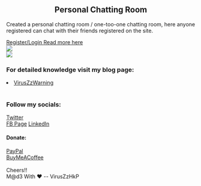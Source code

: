 <h2 style="text-align:center;">Personal Chatting Room</h2>
<p>Created a personal chatting room / one-too-one chatting room, here anyone registered can chat with their friends registered on the site.</p>
<a href="https://pcrhkp.000webhostapp.com/" alt="Link to personal chatting site"> Register/Login  </a>
<a href="https://viruszzwarning.medium.com/created-a-personal-chatting-site-2f3449f94a86" alt="Link to blog"> Read more here  </a>
<div>
<img src="https://pcrhkp.000webhostapp.com/fontend/img/icon.png" style="display: block;
  margin-left: auto;
  margin-right: auto;">
</div>
<img src="https://cdn-images-1.medium.com/max/1000/1*Ia0UTp1eoNXkHigFismTYw.gif" style="display: block;
  margin-left: auto;
  margin-right: auto;">
</div>
<H3> For detailed knowledge visit my blog page:<br> </H3>
<a href="https://viruszzwarning.medium.com/"><li>VirusZzWarning</a>
 <br><br><H3>Follow my socials:</H3>
 
<a href="https://twitter.com/hrisikesh_pal">Twitter</a><br>
<a href="https://www.facebook.com/therealhrisikesh">FB Page</a>
<a href="https://www.linkedin.com/in/viruszzwarning/">LinkedIn</a>
<H4>Donate:</H4>
<a href="https://www.paypal.com/paypalme/hrisikeshpal">PayPal</a><br>
<a href="https://www.buymeacoffee.com/hrisikesh">BuyMeACoffee</a>
<br><br>
 Cheers!!<br>
 M@d3 With ♥ -- VirusZzHkP
